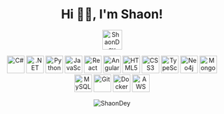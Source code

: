 <h1 align="center">Hi 👋🏽, I'm Shaon!</h1>

<p align="center">
<a href="https://linkedin.com/in/ShaonDey" target="_blank">
<img align="center" src="https://cdn.jsdelivr.net/npm/simple-icons@3.0.1/icons/linkedin.svg" alt="ShaonDey" height="45" width="45" />
</a>
</p>

<!--
**ShaonDey/ShaonDey** is a ✨ _special_ ✨ repository because its `README.md` (this file) appears on your GitHub profile.

Here are some ideas to get you started:

- 🔭 I’m currently working on ...
- 🌱 I’m currently learning ...
- 👯 I’m looking to collaborate on ...
- 🤔 I’m looking for help with ...
- 💬 Ask me about ...
- 📫 How to reach me: ...
- 😄 Pronouns: ...
- ⚡ Fun fact: ...
-->

<p align="center">
  <img src="https://devicons.github.io/devicon/devicon.git/icons/csharp/csharp-original.svg" alt="C#" width="40" height="40" />
  <img src="https://devicons.github.io/devicon/devicon.git/icons/dot-net/dot-net-original-wordmark.svg" alt=".NET" width="40" height="40" />
  <img src="https://devicons.github.io/devicon/devicon.git/icons/python/python-original.svg" alt="Python" width="40" height="40" />
  <img src="https://devicons.github.io/devicon/devicon.git/icons/javascript/javascript-original.svg" alt="JavaScript" width="40" height="40" />
  <img src="https://devicons.github.io/devicon/devicon.git/icons/react/react-original.svg" alt="React" width="40" height="40" />
  <img src="https://devicons.github.io/devicon/devicon.git/icons/angularjs/angularjs-original.svg" alt="Angular" width="40" height="40" />
  <img src="https://devicons.github.io/devicon/devicon.git/icons/html5/html5-original-wordmark.svg" alt="HTML5" width="40" height="40" />
  <img src="https://devicons.github.io/devicon/devicon.git/icons/css3/css3-original-wordmark.svg" alt="CSS3" width="40" height="40" />
  <img src="https://devicons.github.io/devicon/devicon.git/icons/typescript/typescript-original.svg" alt="TypeScript" width="40" height="40" />
  <img src="https://go.neo4j.com/rs/710-RRC-335/images/neo4j_logo.svg" alt="Neo4j" width="40" height="40" />
  <img src="https://devicons.github.io/devicon/devicon.git/icons/mongodb/mongodb-original-wordmark.svg" alt="MongoDB" width="40" height="40" />
  <img src="https://devicons.github.io/devicon/devicon.git/icons/mysql/mysql-original-wordmark.svg" alt="MySQL" width="40" height="40" />
  <img src="https://devicons.github.io/devicon/devicon.git/icons/git/git-original.svg" alt="Git" width="40" height="40" />
  <img src="https://devicons.github.io/devicon/devicon.git/icons/docker/docker-original.svg" alt="Docker" width="40" height="40" />
  <img src="https://devicons.github.io/devicon/devicon.git/icons/amazonwebservices/amazonwebservices-original-wordmark.svg" alt="AWS" width="40" height="40" />
</p>
<p align="center">
  <img src="https://github-readme-stats.vercel.app/api?username=ShaonDey&show_icons=true" alt="ShaonDey" />
</p>
